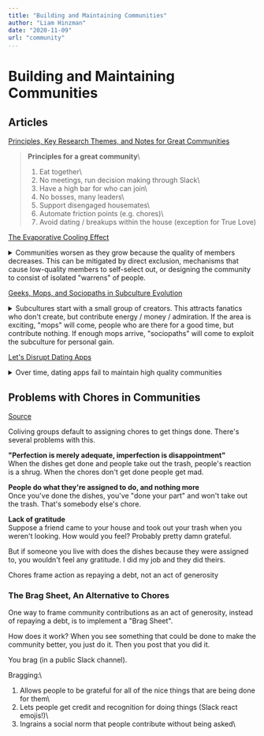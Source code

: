 ```yaml
---
title: "Building and Maintaining Communities"
author: "Liam Hinzman"
date: "2020-11-09"
url: "community"
...
```


# Building and Maintaining Communities
## Articles
[Principles, Key Research Themes, and Notes for Great Communities][003]

> **Principles for a great community**\
> 1. Eat together\
> 2. No meetings, run decision making through Slack\
> 3. Have a high bar for who can join\
> 4. No bosses, many leaders\
> 5. Support disengaged housemates\
> 6. Automate friction points (e.g. chores)\
> 7. Avoid dating / breakups within the house (exception for True Love)

[The Evaporative Cooling Effect][004]

<details>
<summary>
Communities worsen as they grow because the quality of members decreases. This can be mitigated by direct exclusion, mechanisms that cause low-quality members to self-select out, or designing the community to consist of isolated "warrens" of people.
</summary>

> If anyone can join your community, then the people most likely to join are those who are below the average quality of your community because they have the most to gain. Once they're in, unless contained, they end up harming the health of the community over the long term.

> Social Gatings are mechanisms that allow participants to self-select out of the group. Unlike direct exclusion, it works in a much more scalable fashion. Nicheness is one possible social gate, charging money is another popular one.

> There are two fundamental patterns of social organization: plaza and warrens. In the plaza design, there is a central plaza and every person's interaction is seen by every other person. In the warren design, the space is broken up into a series of smaller warrens and you can only see the warren you are currently in. Plazas grow by becoming larger, warrens grow by adding more warrens.
>
> Warrens are notoriously difficult to get started. New users, stuck in empty warrens often don't know how to connect to hubs of activity. The onboarding process is crucial and still not well understood. On the other hand, plazas only need to be started once and then they remain a hive of activity for new users to participate in from the first day.
>
> The killer feature of warrens is that they allow your community to become almost perfectly scale free and grow like mad without ever sacrificing quality.
</details>

[Geeks, Mops, and Sociopaths in Subculture Evolution][005]

<details>
<summary>
Subcultures start with a small group of creators. This attracts fanatics who don't create, but contribute energy / money / admiration. If the area is exciting, "mops" will come, people who are there for a good time, but contribute nothing. If enough mops arrive, "sociopaths" will come to exploit the subculture for personal gain.
</summary>

> A small group of creators invent an exciting New Thing. Riffing off each other, they produce examples and variants, and share them for mutual enjoyment.
>
> The new scene draws fanatics. Fanatics don't create, but they contribute energy (time, money, adulation, organization, analysis) to support the creators.
>
> Creators and fanatics are both geeks. They totally love the New Thing, they're fascinated with all its esoteric ins and outs, and they spend all available time either doing it or talking about it.
>
> If the scene is sufficiently geeky, it remains a strictly geek thing; a weird hobby, not a subculture.
>
> If the scene is unusually exciting, and the New Thing can be appreciated without having to get utterly geeky about details, it draws mops. Mops are fans, but not rabid fans like the fanatics. They show up to have a good time, and contribute as little as they reasonably can in exchange.
>
> Mops also dilute the culture. The New Thing, although attractive, is more intense and weird and complicated than mops would prefer. Their favorite songs are the ones that are least the New Thing, and more like other, popular things. Some creators oblige with less radical, friendlier, simpler creations.
>
> A large subculture with mops is ripe for exploitation. The creators generate cultural capital, i.e. cool. The fanatics generate social capital: a network of relationships—strong ones among the geeks, and weaker but numerous ones with mops. The mops, when properly squeezed, produce liquid capital, i.e. money. None of those groups have any clue about how to extract and manipulate any of those forms of capital.
>
> The sociopaths quickly become best friends with selected creators. They dress just like the creators—only better. They talk just like the creators—only smoother. They may even do some creating—competently, if not creatively.
>
> Sociopaths become the coolest kids in the room, demoting the creators and work out how to monetize mops.
>
> What can you do to prevent the invasion of mops?
>
> You can charge them admission, but they'll inevitably argue that this is wrong because capitalism is evil.
>
> You can exclude mops. Mop exclusion keeps the subculture comfortable for geeks, but severely limits its potential. Often there's a struggle between geeks who like their cozy little club as it is, and geeks who want a shot at greatness—for themselves, or the group. In any case, if the New Thing is cool enough, mops will get in regardless.
>
> What can you do to prevent the invasion of sociopaths if you're a creator?
>
> Be slightly evil. Learn and use some of the sociopaths' tricks and capture more of the value you create (and get better at ejecting true sociopaths).
</details>

[Let's Disrupt Dating Apps][010]

<details>
<summary>
Over time, dating apps fail to maintain high quality communities
</summary>

> **How to fix dating apps**
> 1. Don't call it a "dating" app. The app should be labeled as a "singles" app.
> 2. Focus on having a good time. The "conversion" shouldn't be a match, it should be having a fun night out.
> 3. Enforce a 50:50 ratio. This might bring DAUs down, but without enforcing a M:F ratio, you end up with asymmetric markets.
> 4. Without becoming a meetup app, the app should occasionally push events — concerts, hikes, movie nights — with groups of 6-10 people.
> 5. Avoid ELOs and other ranking algorithms.
> 6. Have a vetting process with a zero-tolerance policy for bad apples
</details>

## Problems with Chores in Communities
[Source][012]

Coliving groups default to assigning chores to get things done. There's several problems with this.

**"Perfection is merely adequate, imperfection is disappointment"**\
When the dishes get done and people take out the trash, people's reaction is a shrug. When the chores don't get done people get mad.

**People do what they're assigned to do, and nothing more**\
Once you've done the dishes, you've "done your part" and won't take out the trash. That's somebody else's chore.

**Lack of gratitude**\
Suppose a friend came to your house and took out your trash when you weren't looking. How would you feel? Probably pretty damn grateful.

But if someone you live with does the dishes because they were assigned to, you wouldn't feel any gratitude. I did my job and they did theirs.

Chores frame action as repaying a debt, not an act of generosity

### The Brag Sheet, An Alternative to Chores
One way to frame community contributions as an act of generosity, instead of repaying a debt, is to implement a "Brag Sheet".

How does it work? When you see something that could be done to make the community better, you just do it. Then you post that you did it.

You brag (in a public Slack channel).

Bragging:\
1. Allows people to be grateful for all of the nice things that are being done for them\
2. Lets people get credit and recognition for doing things (Slack react emojis!)\
3. Ingrains a social norm that people contribute without being asked\

## <!-- Links -->
[001]: https://archive.house/
[002]: https://incepto.house/
[003]: https://jasonbenn.com/tag/community
[004]: https://web.archive.org/web/20101012105003/http://blog.bumblebeelabs.com/social-software-sundays-2-the-evaporative-cooling-effect/
[005]: https://meaningness.com/geeks-mops-sociopaths
[006]: http://www.visakanv.com/blog/communities/
[007]: https://jasonbenn.com/post/andrea-from-embassy-sf
[008]: https://www.goodreads.com/book/show/8533733-creating-cohousing
[009]: https://miro.com/app/board/o9J_kqjkZeA=/
[010]: https://dvt.name/2020/02/24/rfc-lets-disrupt-dating-apps/
[011]: https://www.ic.org/
[012]: https://supernuclear.substack.com/p/fairness-is-overrated-and-bragging-is-underrated-motivational-systems-for-coliving-and-beyond-c83acf9f88c9
